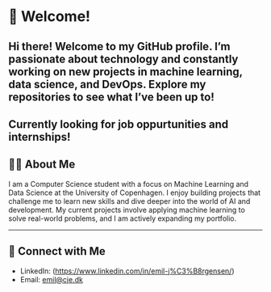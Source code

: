 # 👋 Welcome!

Hi there! Welcome to my GitHub profile. I’m passionate about technology and constantly working on new projects in machine learning, data science, and DevOps. Explore my repositories to see what I’ve been up to!
---
Currently looking for job oppurtunities and internships!
---

## 🧑‍💻 About Me

I am a Computer Science student with a focus on Machine Learning and Data Science at the University of Copenhagen. I enjoy building projects that challenge me to learn new skills and dive deeper into the world of AI and development. My current projects involve applying machine learning to solve real-world problems, and I am actively expanding my portfolio.

---

## 🤝 Connect with Me

- LinkedIn: (https://www.linkedin.com/in/emil-j%C3%B8rgensen/)
- Email: emil@cje.dk
<!--
**XxHardcoreGamerxX/XxHardcoreGamerxX** is a ✨ _special_ ✨ repository because its `README.md` (this file) appears on your GitHub profile.

Here are some ideas to get you started:

- 🔭 I’m currently working on ...
- 🌱 I’m currently learning ...
- 👯 I’m looking to collaborate on ...
- 🤔 I’m looking for help with ...
- 💬 Ask me about ...
- 📫 How to reach me: ...
- 😄 Pronouns: ...
- ⚡ Fun fact: ...
-->
